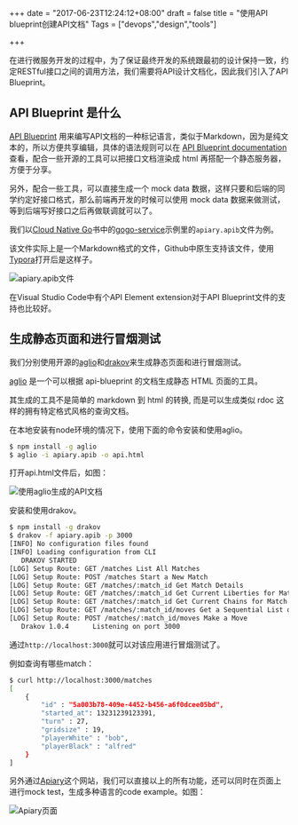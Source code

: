+++
date = "2017-06-23T12:24:12+08:00"
draft = false
title = "使用API blueprint创建API文档"
Tags = ["devops","design","tools"]

+++

在进行微服务开发的过程中，为了保证最终开发的系统跟最初的设计保持一致，约定RESTful接口之间的调用方法，我们需要将API设计文档化，因此我们引入了API Blueprint。

## API Blueprint 是什么

[API Blueprint](https://apiblueprint.org/) 用来编写API文档的一种标记语言，类似于Markdown，因为是纯文本的，所以方便共享编辑，具体的语法规则可以在 [API Blueprint documentation](https://apiblueprint.org/documentation/) 查看，配合一些开源的工具可以把接口文档渲染成 html 再搭配一个静态服务器，方便于分享。

另外，配合一些工具，可以直接生成一个 mock data 数据，这样只要和后端的同学约定好接口格式，那么前端再开发的时候可以使用 mock data 数据来做测试，等到后端写好接口之后再做联调就可以了。

我们以[Cloud Native Go](http://rootsongjc.github.io/cloud-native-go)书中的[gogo-service](https://github.com/rootsongjc/gogo-service)示例里的`apiary.apib`文件为例。

该文件实际上是一个Markdown格式的文件，Github中原生支持该文件，使用[Typora](https://typora.io)打开后是这样子。

![apiary.apib文件](http://olz1di9xf.bkt.clouddn.com/apiary-api-blueprint.jpg)

在Visual Studio Code中有个API Element extension对于API Blueprint文件的支持也比较好。

## 生成静态页面和进行冒烟测试

我们分别使用开源的[aglio](https://github.com/danielgtaylor/aglio)和[drakov](https://github.com/Aconex/drakov)来生成静态页面和进行冒烟测试。

[aglio](https://github.com/danielgtaylor/aglio) 是一个可以根据 api-blueprint 的文档生成静态 HTML 页面的工具。

其生成的工具不是简单的 markdown 到 html 的转换, 而是可以生成类似 rdoc 这样的拥有特定格式风格的查询文档。

在本地安装有node环境的情况下，使用下面的命令安装和使用aglio。

```bash
$ npm install -g aglio
$ aglio -i apiary.apib -o api.html
```

打开api.html文件后，如图：

![使用aglio生成的API文档](http://olz1di9xf.bkt.clouddn.com/api-blueprint-html.jpg)

安装和使用drakov。

```bash
$ npm install -g drakov
$ drakov -f apiary.apib -p 3000
[INFO] No configuration files found
[INFO] Loading configuration from CLI
   DRAKOV STARTED   
[LOG] Setup Route: GET /matches List All Matches
[LOG] Setup Route: POST /matches Start a New Match
[LOG] Setup Route: GET /matches/:match_id Get Match Details
[LOG] Setup Route: GET /matches/:match_id Get Current Liberties for Match
[LOG] Setup Route: GET /matches/:match_id Get Current Chains for Match
[LOG] Setup Route: GET /matches/:match_id/moves Get a Sequential List of All Moves Performed in a Match
[LOG] Setup Route: POST /matches/:match_id/moves Make a Move
   Drakov 1.0.4      Listening on port 3000
```

通过`http://localhost:3000`就可以对该应用进行冒烟测试了。

例如查询有哪些match：

```bash
$ curl http://localhost:3000/matches
[
    {
        "id" : "5a003b78-409e-4452-b456-a6f0dcee05bd",
        "started_at": 13231239123391,
        "turn" : 27,
        "gridsize" : 19,
        "playerWhite" : "bob",
        "playerBlack" : "alfred"
    }
]
```
另外通过[Apiary](https://apiary.io)这个网站，我们可以直接以上的所有功能，还可以同时在页面上进行mock test，生成多种语言的code example。如图：

![Apiary页面](http://olz1di9xf.bkt.clouddn.com/apiary-gogo-service.jpg)